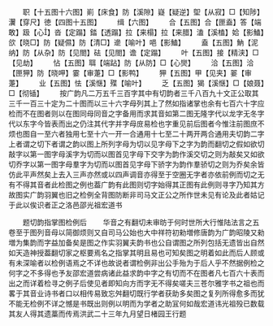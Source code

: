 <!-- { "loadSidebar": true } -->
　　职【十五图十六图】崱【床食】防【溪隙】嶷【疑逆】堲【从寂】□【知陟】瀷【穿尺】徳【四图十五图】
　　缉【六图】
　　合【五图】合【匣盍】答【端敢】趿【心】沓【定蹋】錔【透蹋】拉【来榻】拉【来腊】溘【溪榼】姶【影鰪】欱【晓□】防【疑儑】防【清□】遪【喻叶】唈【影鰪】
　　盍【五图】魶【泥纳】防【从杂】防【见閤】砝【见閤】谵【定蹋】
　　叶【五图】接【精浃】□【见劫】
　　怗【五图】聑【端跕】防【从防】□【心爕】
　　洽【五图】洽【匣狎】防【晓呷】霎【审萐】□【影鸭】
　　狎【五图】甲【见夹】翣【审萐】
　　业【五图】怯【溪惬】殜【喻叶】
　　乏【五图】猲【溪惬】□【娘聂】□【彻锸】
　　按广韵凡二万五千三百字其中有切韵者三千八百九十文正公取其三千一百三十定为二十图而以三十六字母列其上了然如指诸掌也余有七百六十字应检而不在图者则以在图同母同音之字备用而求其音如第二图无隆字代以龙字无冬字代以东字今皆表而出之仍注其代字并字母庻易检也字重见前后图者今惟注前图庶不烦也图自一至六者独用七至十六一开一合通用十七至二十两开两合通用夫切韵二字上者谓之切下者谓之韵以图上所列字母为切以见字母下之字为韵而翻切之假如欲切敲字以第一图字母溪字为切而以图首见字母下交字为韵作溪交切之则为敲矣又如欲切乔字以第一图字母羣字为切而以图首见字母下骄字为韵作羣骄切之则为乔矣余皆仿此平声然矣上去入三声亦然或以四声调音亦得至于空圈无字者亦依前例而切之无有不得其音者此检图之例也葢广韵有此图则切字始得其正图有此例则寻字乃知其方故图实广韵羽翼也旧之检例全背图防断非司马文正公之所作世未见有论及此者姑记于此以俟识者正之洛邑邵光祖宏道书

　　题切韵指掌图检例后
　　华音之有翻切未审昉于何时世所大行惟陆法言之五卷至于图列音母以简御烦则又自司马公始也大中祥符初勑増修唐韵为广韵昭陵又勑増为集韵而字益加备矣是图之作实羽翼夫韵书也公自谓图之所列包括无遗皆出自然如天造神授葢翻切家之枢要焉名之指掌其明且易也可知矣图之明着如此而后人顾或有未深喻者以检例语焉之不详也故说者谓检例非出公手殆为于后人乎不然据例检之何字之不多得也予友邵宏道尝病诸此益求韵中字之有切而不在图者凡七百六十表而出之而详着检寻之例子后使见者即知向方而字无不得矣嗟夫三苍尔雅字书之祖也而畧于其音业诗书者口以相传易致忘舛翻切既行学者获助多矣图之复列所得愈多而犹不能无检例不详之憾是书既出则例以明而为学者之助冝何如哉宏道讳光祖殁已数载其友人得其遗藁而传焉洪武二十三年九月望日楮园王行题















